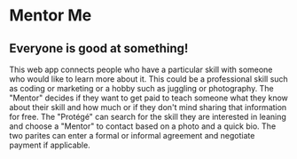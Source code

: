 # Mentor Me

## Everyone is good at something!

 This web app connects people who have a particular skill with someone who would like to learn more about it. This could be a professional skill such as coding or marketing or a hobby such as juggling or photography. The "Mentor" decides if they want to get paid to teach someone what they know about their skill and how much or if they don't mind sharing that information for free. The "Protégé" can search for the skill they are interested in leaning and choose a "Mentor" to contact based on a photo and a quick bio. The two parites can enter a formal or informal agreement and negotiate payment if applicable.

